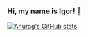 ### Hi, my name is Igor! 👋

  [![Anurag's GitHub stats](https://github-readme-stats.vercel.app/api?username=RudSmith)](https://github.com/anuraghazra/github-readme-stats&show_icons=true&theme=tokyonight)

